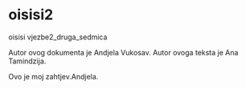 # oisisi2
oisisi vjezbe2_druga_sedmica

Autor ovog dokumenta je Andjela Vukosav.
Autor ovoga teksta je Ana Tamindzija.

Ovo je moj zahtjev.Andjela.
